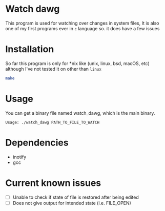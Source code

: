 # Watch dawg

This program is used for watching over changes in system files,
It is also one of my first programs ever in `c` language so. it does have a few issues

# Installation
So far this program is only for *nix like (unix, linux, bsd, macOS, etc) although I've not tested it on other than `linux`

```bash
make
```
# Usage
You can get a binary file named watch_dawg, which is the main binary.
```
Usage: ./watch_dawg PATH_TO_FILE_TO_WATCH
```
# Dependencies
- inotify
- gcc

# Current known issues
- [ ] Unable to check if state of file is restored after being edited
- [ ] Does not give output for intended state (i.e. FILE_OPEN)
